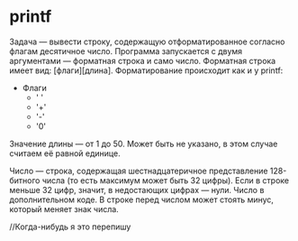 printf
=
Задача — вывести строку, содержащую отформатированное согласно флагам
десятичное число.
Программа запускается с двумя аргументами — форматная строка и само число.
Форматная строка имеет вид: [флаги][длина].
Форматирование происходит как и у printf:

* Флаги
  * ' '
  * '+'
  * '-'
  * '0'

Значение длины — от 1 до 50. Может быть не указано, в этом случае считаем её
равной единице. 

Число — строка, содержащая шестнадцатеричное представление 128-битного числа
(то есть максимум может быть 32 цифры). Если в строке меньше 32 цифр, значит,
в недостающих цифрах — нули. Число в дополнительном коде. В строке перед числом
может стоять минус, который меняет знак числа.

//Когда-нибудь я это перепишу

